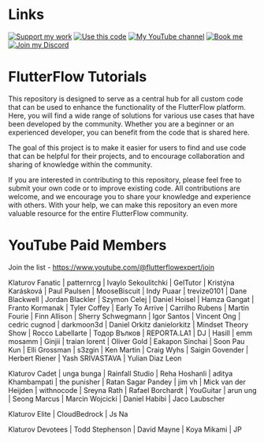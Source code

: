 # Links

[![Support my work](https://img.shields.io/badge/-Support%20my%20work-purple?style=for-the-badge&logo=github-sponsors&logoColor=white)](https://github.com/sponsors/bulgariamitko) [![Use this code](https://img.shields.io/badge/-Use%20this%20code-blue?style=for-the-badge&logo=Github)](https://bulgariamitko.github.io/flutterflowtutorials/) [![My YouTube channel](https://img.shields.io/badge/-YouTube-red?style=for-the-badge&logo=youtube&logoColor=white)](https://youtube.com/@flutterflowexpert) [![Book me](https://img.shields.io/badge/-Book%20me-green?style=for-the-badge&logo=googlecalendar&logoColor=white)](https://calendly.com/bulgaria_mitko) [![Join my Discord](https://img.shields.io/badge/-Join%20my%20Discord-orange?style=for-the-badge&logo=discord&logoColor=white)](https://discord.gg/G69hSUqEeU)


# FlutterFlow Tutorials

This repository is designed to serve as a central hub for all custom code that can be used to enhance the functionality of the FlutterFlow platform. Here, you will find a wide range of solutions for various use cases that have been developed by the community. Whether you are a beginner or an experienced developer, you can benefit from the code that is shared here.

The goal of this project is to make it easier for users to find and use code that can be helpful for their projects, and to encourage collaboration and sharing of knowledge within the community.

If you are interested in contributing to this repository, please feel free to submit your own code or to improve existing code. All contributions are welcome, and we encourage you to share your knowledge and experience with others. With your help, we can make this repository an even more valuable resource for the entire FlutterFlow community.

# YouTube Paid Members

Join the list - https://www.youtube.com/@flutterflowexpert/join

Klaturov Fanatic
| patternrcg
| Ivaylo Sekoulitchki
| GelTutor
| Kristýna Karásková
| Paul Paulsen
| MooseBiscuit
| Indy Puaar
| trevize0101
| Dane Blackwell
| Jordan Blackler
| Szymon Celej
| Daniel Hoisel
| Hamza Gangat
| Franto Kormanak
| Tyler Coffey
| Early To Arrive
| Carrilho Rubens
| Martin Fourie
| Finn Allison
| Sherry Schwegmann
| Igor Santos
| Vincent Ong
| cedric cugnod
| darkmoon3d
| Daniel Orkitz danielorkitz
| Mindset Theory Show
| Rocco Labellarte
| Тодор Вълков
| REPORTA.LA1
| DJ
| Hasill
| emm mosamm
| Ginjii
| traian lorent
| Oliver Gold
| Eakapon Sinchai
| Soon Pau Kun
| Elli Grossman
| s3zgin
| Ken Martin
| Craig Wyhs
| Saigin Govender
| Herbert Riener
| Yash SRIVASTAVA
| Yulian Diaz Leon

Klaturov Cadet
| unga bunga
| Rainfall Studio
| Reha Hoshanli
| aditya Khambampati
| the punisher
| Ratan Sagar Pandey
| jim vh
| Mick van der Heijden
| withnocode
| Sreyna Rath
| Rafael Borchardt
| YouGuitar
| arun ung
| Seong Marcus
| Marcin Wojcicki
| Daniel Habibi
| Jaco Laubscher

Klaturov Elite
| CloudBedrock
| Js Na

Klaturov Devotees
| Todd Stephenson
| David Mayne
| Koya Mikami
| JP
